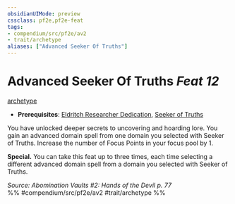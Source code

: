 ```yaml
---
obsidianUIMode: preview
cssclass: pf2e,pf2e-feat
tags:
- compendium/src/pf2e/av2
- trait/archetype
aliases: ["Advanced Seeker Of Truths"]
---
```

# Advanced Seeker Of Truths  *Feat 12*  
[archetype](../../rules/traits/archetype.md)  

- **Prerequisites**: [Eldritch Researcher Dedication](eldritch-researcher-dedication-av2.md), [Seeker of Truths](seeker-of-truths-av2.md)

You have unlocked deeper secrets to uncovering and hoarding lore. You gain an advanced domain spell from one domain you selected with Seeker of Truths. Increase the number of Focus Points in your focus pool by 1.

**Special.** You can take this feat up to three times, each time selecting a different advanced domain spell from a domain you selected with Seeker of Truths.

*Source: Abomination Vaults #2: Hands of the Devil p. 77*  
%% #compendium/src/pf2e/av2 #trait/archetype %%